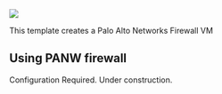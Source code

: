 <a href="https://portal.azure.com/#create/Microsoft.Template/uri/https%3A%2F%2Fraw.githubusercontent.com%2Fsaurabhtrekker%2Fazure2%2Fmaster%2Fazuredeploy.json" target="_blank">
    <img src="http://azuredeploy.net/deploybutton.png"/>
</a>


This template creates a Palo Alto Networks Firewall VM


## Using PANW firewall

Configuration Required. Under construction.
